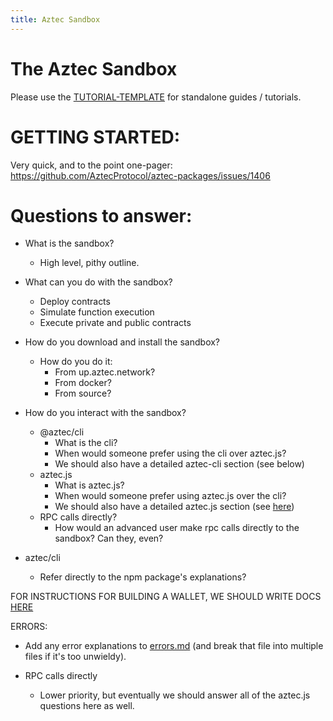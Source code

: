 ```yaml
---
title: Aztec Sandbox
---
```


# The Aztec Sandbox

Please use the [TUTORIAL-TEMPLATE](../../TUTORIAL_TEMPLATE.md) for standalone guides / tutorials.


# GETTING STARTED:

Very quick, and to the point one-pager: https://github.com/AztecProtocol/aztec-packages/issues/1406

# Questions to answer:

- What is the sandbox?
  - High level, pithy outline.
- What can you do with the sandbox?
  - Deploy contracts
  - Simulate function execution
  - Execute private and public contracts

- How do you download and install the sandbox?
  - How do you do it:
    - From up.aztec.network?
    - From docker?
    - From source?

- How do you interact with the sandbox?
  - @aztec/cli
    - What is the cli?
    - When would someone prefer using the cli over aztec.js?
    - We should also have a detailed aztec-cli section (see below)
  - aztec.js
    - What is aztec.js?
    - When would someone prefer using aztec.js over the cli?
    - We should also have a detailed aztec.js section (see [here](../dapps/main.md))
  - RPC calls directly?
    - How would an advanced user make rpc calls directly to the sandbox? Can they, even?

- aztec/cli
  - Refer directly to the npm package's explanations?


FOR INSTRUCTIONS FOR BUILDING A WALLET, WE SHOULD WRITE DOCS [HERE](../wallets/building_a_wallet.md)

ERRORS:
- Add any error explanations to [errors.md](./common_errors.md) (and break that file into multiple files if it's too unwieldy).


- RPC calls directly
  - Lower priority, but eventually we should answer all of the aztec.js questions here as well.